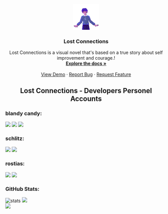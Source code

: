 <br />
<div align="center">
  <a href="https://github.com/othneildrew/Best-README-Template">
    <img src="lostconnections.png" alt="Logo" width="80" height="80">
  </a>

  <h3 align="center">Lost Connections</h3>

  <p align="center">
    Lost Connections is a visual novel that's based on a true story about self improvement and courage.!
    <br />
    <a href="https://github.com/othneildrew/Best-README-Template"><strong>Explore the docs »</strong></a>
    <br />
    <br />
    <a href="https://github.com/othneildrew/Best-README-Template">View Demo</a>
    ·
    <a href="https://github.com/othneildrew/Best-README-Template/issues">Report Bug</a>
    ·
    <a href="https://github.com/othneildrew/Best-README-Template/issues">Request Feature</a>
  </p>
</div>



<h2 align="center">Lost Connections - Developers Personel Accounts</h2>

<h3>blandy candy:</h3>
<p align="left">
<a href="https://discord.com/users/1124428204648697906" target"blank_"><img src="https://img.shields.io/badge/discord%20-7289DA.svg?&style=for-the-badge&logo=discord&logoColor=white"></a>
<a href="https://instagram.com/blandycd" target"blank_"><img src="https://img.shields.io/badge/INSTAGRAM%20-DC3175.svg?&style=for-the-badge&logo=instagram&logoColor=white"></a>
<a href="https://github.com/blandycandy" target"blank_"><img src="https://img.shields.io/badge/GitHub%20-191717.svg?&style=for-the-badge&logo=github&logoColor=white"></a>   
<h3>schlitz:</h3>
<a href="https://discord.com/users/358624808662990849" target"blank_"><img src="https://img.shields.io/badge/discord%20-7289DA.svg?&style=for-the-badge&logo=discord&logoColor=white"></a>
<a href="https://www.instagram.com/yigitschlitz/" target"blank_"><img src="https://img.shields.io/badge/INSTAGRAM%20-DC3175.svg?&style=for-the-badge&logo=instagram&logoColor=white"></a>                                                           
<h3>rostias:</h3>  
<a href="https://discord.com/users/338390367411896330" target"blank_"><img src="https://img.shields.io/badge/discord%20-7289DA.svg?&style=for-the-badge&logo=discord&logoColor=white"></a>  
<a href="https://www.instagram.com/rostiass" target"blank_"><img src="https://img.shields.io/badge/INSTAGRAM%20-DC3175.svg?&style=for-the-badge&logo=instagram&logoColor=white"></a>

<h3 align="left">GitHub Stats:</h3>
<p align="left">
   <img src="https://github-readme-stats.vercel.app/api?username=blandycandy&count_private=true&show_icons=true&theme=dark&hide_border=true" width="%100" height="150px" alt="stats" />
   <img src="https://github-readme-stats.vercel.app/api/top-langs/?username=blandycandy&layout=compact&theme=dark&hide_border=true" />
   </a>
  </br><img src="https://komarev.com/ghpvc/?username=blandycandy&color=dc143c"/>
</p>
